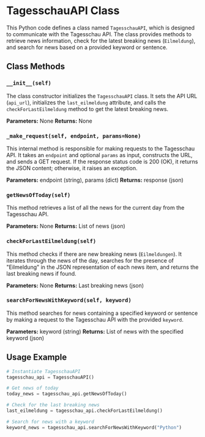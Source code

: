 # TagesschauAPI Class

This Python code defines a class named `TagesschauAPI`, which is designed to communicate with the Tagesschau API. The class provides methods to retrieve news information, check for the latest breaking news (`Eilmeldung`), and search for news based on a provided keyword or sentence.

## Class Methods

### `__init__(self)`

The class constructor initializes the `TagesschauAPI` class. It sets the API URL (`api_url`), initializes the `last_eilmeldung` attribute, and calls the `checkForLastEilmeldung` method to get the latest breaking news.

**Parameters:** None
**Returns:** None

### `_make_request(self, endpoint, params=None)`

This internal method is responsible for making requests to the Tagesschau API. It takes an `endpoint` and optional `params` as input, constructs the URL, and sends a GET request. If the response status code is 200 (OK), it returns the JSON content; otherwise, it raises an exception.

**Parameters:** endpoint (string), params (dict)
**Returns:** response (json)

### `getNewsOfToday(self)`

This method retrieves a list of all the news for the current day from the Tagesschau API.

**Parameters:** None
**Returns:** List of news (json)

### `checkForLastEilmeldung(self)`

This method checks if there are new breaking news (`Eilmeldungen`). It iterates through the news of the day, searches for the presence of "Eilmeldung" in the JSON representation of each news item, and returns the last breaking news if found.

**Parameters:** None
**Returns:** Last breaking news (json)

### `searchForNewsWithKeyword(self, keyword)`

This method searches for news containing a specified keyword or sentence by making a request to the Tagesschau API with the provided `keyword`.

**Parameters:** keyword (string)
**Returns:** List of news with the specified keyword (json)

## Usage Example

```python
# Instantiate TagesschauAPI
tagesschau_api = TagesschauAPI()

# Get news of today
today_news = tagesschau_api.getNewsOfToday()

# Check for the last breaking news
last_eilmeldung = tagesschau_api.checkForLastEilmeldung()

# Search for news with a keyword
keyword_news = tagesschau_api.searchForNewsWithKeyword("Python")
